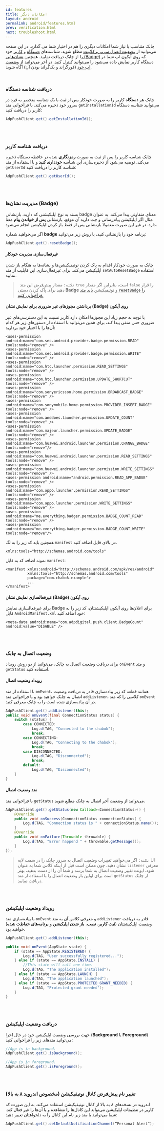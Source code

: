 ```yaml
---
id: features
title: امکانات‌ دیگر
layout: android
permalink: android/features.html
prev: verification.html
next: troubleshoot.html
---
```


چابک متناسب با نیاز شما امکانات دیگری را هم در اختیار شما می گذارد. در این صفحه می‌توانید از [وضعیت اتصال سرور و کلاینت](/android/features.html#وضعیت-اتصال-به-چابک) مطلع شوید. شناسه‌های [دستگاه](/android/features.html#دریافت-شناسه-دستگاه) و [کاربر](/android/features.html#دریافت-شناسه-کاربر) خود را از چابک دریافت نمایید. همچنین [نشان‌هایی (Badge)](/android/features.html#مدیریت-نشانها-badge) که روی آیکون اپ شما در دستگاه کاربر نمایش داده می‌شود را می‌توانید کنترل کنید. در آخر می‌توانید از [وضعیت اپ خود](/android/features.html#دریافت-وضعیت-اپلیکیشن) (فورگراند و بک‌گراند بودن آن) آگاه شوید.

<Br>

### دریافت شناسه دستگاه

چابک هر **دستگاه** کاربر را به صورت خودکار پس از ثبت با یک شناسه منحصر به فرد در سرور خود ذخیره می‌کند. با فراخوانی متد `getInstallationId` می‌توانید شناسه دستگاه کاربر را دریافت کنید:

```java
AdpPushClient.get().getInstallationId();
``` 

<br><br>

### دریافت شناسه کاربر

چابک شناسه کاربر را پس از ثبت به صورت **رمزنگاری** شده در حافظه دستگاه ذخیره می‌کند. توصیه می‌شود از ذخیره‌سازی این شناسه **خودداری کنید** و با استفاده از متد `getUserId` شناسه کاربر را دریافت کنید:

```java
AdpPushClient.get().getUserId();
```

<br><br>

### مدیریت نشان‌ها (Badge)
بسته به نوع اپلیکیشنی که دارید، بازنشانی badge معنای متفاوتی پیدا می‌کند. به عنوان مثال اگر اپلیکیشن پیام‌رسانی و چت دارید آن موقع، بازنشانی **پس از خواندن پیام** معنا دارد. در غیر این صورت معمولا بازنشانی پس از فقط باز کردن اپلیکیشن انجام می‌شود. 

اگر می‌خواهید شماره **badge** برنامه خود را بازنشانی کنید، با روش زیر می‌توانید: 

```java
AdpPushClient.get().resetBadge();
```

#### غیرفعال‌سازی مدیریت خودکار
چابک به صورت خودکار اقدام به پاک کردن نوتیفیکیشن‌ها و نشانه‌ها به هنگام باز شدن اپلیکیشن می‌کند. برای غیرفعال‌سازی این قابلیت از متد `setAutoResetBadge` استفاده نمایید. 

> ` نکته:` مقدار پیش‌فرض این متد `true` است، بنابراین اگر مقدار `false` را قرار دهید برای پاک کردن دستی **Badge** و نوتیفیکیشن [باید متد `resetBadge` را فراخوانی کنید.](/android/features.html#مدیریت-نشانها-badge)


#### برداشتن مجوز‌های غیر ضروری برای نمایش نشان (Badge) روی آیکون

با توجه به حجم زیاد این مجوزها امکان دارد کاربر نسبت به این دسترسی‌های غیر ضروری حس منفی پیدا کند، برای همین می‌توانید با استفاده از دستور‌های زیر هر کدام آن‌ها را با اختیار خود بردارید: 

```markup
<uses-permission android:name="com.sec.android.provider.badge.permission.READ" tools:node="remove" />
<uses-permission android:name="com.sec.android.provider.badge.permission.WRITE" tools:node="remove" />
<uses-permission android:name="com.htc.launcher.permission.READ_SETTINGS" tools:node="remove" />
<uses-permission android:name="com.htc.launcher.permission.UPDATE_SHORTCUT" tools:node="remove" />
<uses-permission android:name="com.sonyericsson.home.permission.BROADCAST_BADGE" tools:node="remove" />
<uses-permission android:name="com.sonymobile.home.permission.PROVIDER_INSERT_BADGE" tools:node="remove" />
<uses-permission android:name="com.anddoes.launcher.permission.UPDATE_COUNT" tools:node="remove" />
<uses-permission android:name="com.majeur.launcher.permission.UPDATE_BADGE" tools:node="remove" />
<uses-permission android:name="com.huawei.android.launcher.permission.CHANGE_BADGE" tools:node="remove"/>
<uses-permission android:name="com.huawei.android.launcher.permission.READ_SETTINGS" tools:node="remove" />
<uses-permission android:name="com.huawei.android.launcher.permission.WRITE_SETTINGS" tools:node="remove" />
<uses-permission android:name="android.permission.READ_APP_BADGE" tools:node="remove" />
<uses-permission android:name="com.oppo.launcher.permission.READ_SETTINGS" tools:node="remove" />
<uses-permission android:name="com.oppo.launcher.permission.WRITE_SETTINGS" tools:node="remove" />
<uses-permission android:name="me.everything.badger.permission.BADGE_COUNT_READ" tools:node="remove" />
<uses-permission android:name="me.everything.badger.permission.BADGE_COUNT_WRITE" tools:node="remove"/> 
```

همچنین باید کد زیر را به تگ `manifest` در بالای فایل اضافه کنید.

``` markup
xmlns:tools="http://schemas.android.com/tools"
```

نمونه اضافه کد به فایل `manifest`: 

```markup
<manifest xmlns:android="http://schemas.android.com/apk/res/android"
          xmlns:tools="http://schemas.android.com/tools"
          package="com.chabok.example">
          ...
</manifest>
```
#### غیرفعالسازی نمایش نشان (Badge) روی آیکون

برای غیرفعالسازی نمایش Badge برای اعلان‌ها روی آیکون اپلیکیشنتان، کد زیر را به فایل `AndroidManifest.xml` خود اضافه کنید:

```markup
<meta-data android:name="com.adpdigital.push.client.BadgeCount" android:value="DISABLE" />
```
<br><br>

### وضعیت اتصال به چابک

برای دریافت وضعیت اتصال به چابک، می‌توانید از دو روش رویداد `onEvent` و متد `getStatus` استفاده کنید.

#### رویداد وضعیت اتصال

با استفاده از متد `onEvent`، همانند قطعه کد زیر پیاده‌سازی قادر به دریافت وضعیت اتصال به چابک خواهید بود و با فراخوانی متد `addListener`، کلاسی را که متد `onEvent` در آن پیاده‌سازی شده است را به چابک معرفی کنید.

```java
AdpPushClient.get().addListener(this);
public void onEvent(final ConnectionStatus status) {
    switch (status) {
        case CONNECTED:
            Log.d(TAG, "Connected to the chabok");
            break;
        case CONNECTING:
            Log.d(TAG, "Connecting to the chabok");
            break;
        case DISCONNECTED:
            Log.d(TAG, "Disconnected");
            break;
        default:
            Log.d(TAG, "Disconnected");
    }
}
```

#### متد وضعیت اتصال

با فراخوانی متد `getStatus` می‌توانید از وضعیت آخر اتصال به چابک مطلع شوید.

```java
AdpPushClient.get().getStatus(new Callback<ConnectionStatus>() {
    @Override
    public void onSuccess(ConnectionStatus connectionStatus) {
        Log.d(TAG, "Connection status is " + connectionStatus.name());
    }
    @Override
    public void onFailure(Throwable throwable) {
        Log.d(TAG, "Error happend " + throwable.getMessage());
    }
});
```

> `نکته:` اگر می‌خواهید تغییرات وضعیت اتصال به سرور چابک را در سمت لایه UI نشان دهید، چون ممکن است قبل از اینکه کلاس شما به عنوان `listener` معرفی شود، ایونت تغییر وضعیت اتصال به شما برسد و شما آن را از دست بدهید، بهتر است برای اولین بار وضعیت اتصال را با استفاده از متد `getStatus` از چابک دریافت نمایید.

<br><br>

### رویداد وضعیت اپلیکیشن

با پیاده‌سازی متد `onEvent` و معرفی کلاس آن به متد `addListener` قادر به دریافت وضعیت اپلیکیشنتان (**ثبت کاربر**، **نصب**، **باز شدن اپلیکیشن** و **برنامه‌های حفاظت شده**) خواهید بود.
 
```java
AdpPushClient.get().addListener(this);

public void onEvent(AppState state) {
    if (state == AppState.REGISTERED) {
        Log.d(TAG, "User successfully registered...");
    } else if (state == AppState.INSTALL) {
        //This state will call one time.
        Log.d(TAG, "The application installed");
    } else if (state == AppState.LAUNCH) {
        Log.d(TAG, "The application launched");
    } else if (state == AppState.PROTECTED_GRANT_NEEDED) {
        Log.d(TAG, "Protected grant needed");
    }
}
```

<br><br>

### دریافت وضعیت اپلیکیشن

جهت بررسی وضعیت اپلیکیشن خود در حال اجرا (**Background** یا **Foreground**) می‌توانید متد‌های زیر را فراخوانی کنید:

```java
//App is in background.
AdpPushClient.get().isBackground();

//App is in foreground.
AdpPushClient.get().isForeground();
```

<br><br>

### تغییر نام پیش‌فرض کانال نوتیفیکیشن (مخصوص اندروید ۸ به بالا)

اندروید در نسخه‌های ۸ به بالا از کانال نوتیفیکیشن استفاده می‌کند. به این صورت که کاربر در تنظیمات اپلیکیشن می‌تواند این کانال‌ها را مشاهده و یا آن‌ها را غیر فعال کند. شما می‌توانید با متد زیر نام این کانال را به دلخواهتان تغییر دهید:

```java
AdpPushClient.get().setDefaultNotificationChannel(“Personal Alert”);
```
